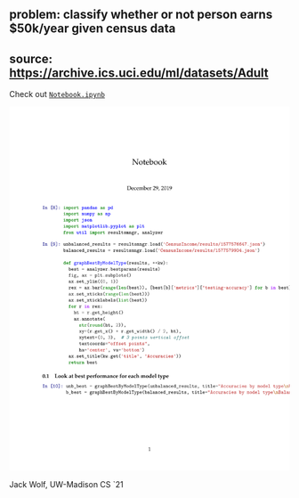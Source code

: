 ## problem: classify whether or not person earns $50k/year given census data

## source:  https://archive.ics.uci.edu/ml/datasets/Adult

Check out <a href="https://github.com/jackhwolf/UCI-ML-CensusIncome/blob/master/Notebook.ipynb">`Notebook.ipynb`</a>

<img src="Notebook.pdf"/>

Jack Wolf, UW-Madison CS `21

